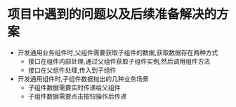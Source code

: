 # 项目中遇到的问题以及后续准备解决的方案

- 开发通用业务组件时,父组件需要获取子组件的数据,获取数据存在两种方式
  - 接口在组件内部处理,通过父组件获取子组件实例,然后调用组件方法
  - 接口在父组件处理,传入到子组件
- 开发通用组件时,子组件数据抛出的几种业务场景
  - 子组件数据需要实时传递给父组件
  - 子组件数据需要点击按钮操作后传递
